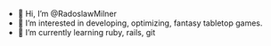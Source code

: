 - 👋 Hi, I’m @RadoslawMilner
- 👀 I’m interested in developing, optimizing, fantasy tabletop games.
- 🌱 I’m currently learning ruby, rails, git

<!---
RadoslawMilner/RadoslawMilner is a ✨ special ✨ repository because its `README.md` (this file) appears on your GitHub profile.
You can click the Preview link to take a look at your changes.
--->
